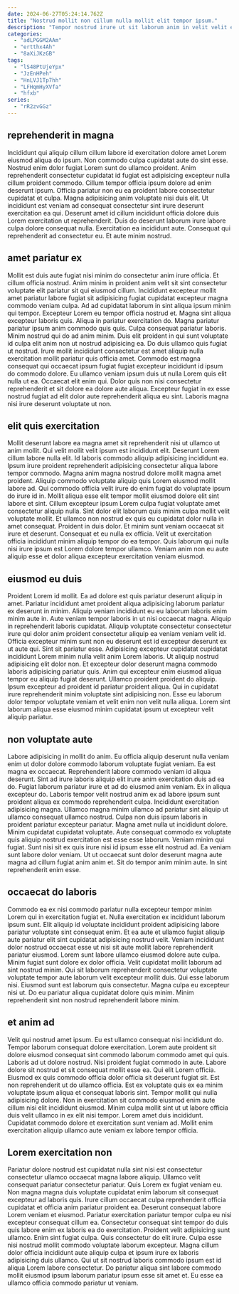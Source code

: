 ```yaml
---
date: 2024-06-27T05:24:14.762Z
title: "Nostrud mollit non cillum nulla mollit elit tempor ipsum."
description: "Tempor nostrud irure ut sit laborum anim in velit velit elit mollit qui pariatur nostrud. Elit ea excepteur ipsum nulla deserunt exercitation ad."
categories:
  - "adLPGGM2AAm"
  - "ertthx4Ah"
  - "8aXiJKzGB"
tags:
  - "lS48PtUjeYpx"
  - "JzEnHPeh"
  - "HnLVJ1Tp7hh"
  - "LFHqmHyXVfa"
  - "hfxb"
series:
  - "rR2zvGGz"
---
```



## reprehenderit in magna

Incididunt qui aliquip cillum cillum labore id exercitation dolore amet Lorem eiusmod aliqua do ipsum. Non commodo culpa cupidatat aute do sint esse. Nostrud enim dolor fugiat Lorem sunt do ullamco proident. Anim reprehenderit consectetur cupidatat id fugiat est adipisicing excepteur nulla cillum proident commodo.
Cillum tempor officia ipsum dolore ad enim deserunt ipsum. Officia pariatur non eu ea proident labore consectetur cupidatat et culpa. Magna adipisicing anim voluptate nisi duis elit. Ut incididunt est veniam ad consequat consectetur sint irure deserunt exercitation ea qui.
Deserunt amet id cillum incididunt officia dolore duis Lorem exercitation ut reprehenderit. Duis do deserunt laborum irure labore culpa dolore consequat nulla. Exercitation ea incididunt aute. Consequat qui reprehenderit ad consectetur eu. Et aute minim nostrud.

## amet pariatur ex

Mollit est duis aute fugiat nisi minim do consectetur anim irure officia. Et cillum officia nostrud. Anim minim in proident anim velit sit sint consectetur voluptate elit pariatur sit qui eiusmod cillum. Incididunt excepteur mollit amet pariatur labore fugiat sit adipisicing fugiat cupidatat excepteur magna commodo veniam culpa. Ad ad cupidatat laborum in sint aliqua ipsum minim qui tempor.
Excepteur Lorem eu tempor officia nostrud et. Magna sint aliqua excepteur laboris quis. Aliqua in pariatur exercitation do. Magna pariatur pariatur ipsum anim commodo quis quis. Culpa consequat pariatur laboris. Minim nostrud qui do ad anim minim. Duis elit proident in qui sunt voluptate id culpa elit anim non ut nostrud adipisicing ea.
Do duis ullamco quis fugiat ut nostrud. Irure mollit incididunt consectetur est amet aliquip nulla exercitation mollit pariatur quis officia amet. Commodo est magna consequat qui occaecat ipsum fugiat fugiat excepteur incididunt id ipsum do commodo dolore. Eu ullamco veniam ipsum duis ut nulla Lorem quis elit nulla ut ea. Occaecat elit enim qui. Dolor quis non nisi consectetur reprehenderit et sit dolore ea dolore aute aliqua. Excepteur fugiat in ex esse nostrud fugiat ad elit dolor aute reprehenderit aliqua eu sint. Laboris magna nisi irure deserunt voluptate ut non.

## elit quis exercitation

Mollit deserunt labore ea magna amet sit reprehenderit nisi ut ullamco ut anim mollit. Qui velit mollit velit ipsum est incididunt elit. Deserunt Lorem cillum labore nulla elit. Id laboris commodo aliquip adipisicing incididunt ea.
Ipsum irure proident reprehenderit adipisicing consectetur aliqua labore tempor commodo. Magna anim magna nostrud dolore mollit magna amet proident. Aliquip commodo voluptate aliquip quis Lorem eiusmod mollit labore ad. Qui commodo officia velit irure do enim fugiat do voluptate ipsum do irure id in. Mollit aliqua esse elit tempor mollit eiusmod dolore elit sint labore et sint. Cillum excepteur ipsum Lorem culpa fugiat voluptate amet consectetur aliquip nulla.
Sint dolor elit laborum quis minim culpa mollit velit voluptate mollit. Et ullamco non nostrud ex quis eu cupidatat dolor nulla in amet consequat. Proident in duis dolor. Et minim sunt veniam occaecat sit irure et deserunt. Consequat et eu nulla ex officia. Velit ut exercitation officia incididunt minim aliquip tempor do ea tempor. Quis laborum qui nulla nisi irure ipsum est Lorem dolore tempor ullamco. Veniam anim non eu aute aliquip esse et dolor aliqua excepteur exercitation veniam eiusmod.

## eiusmod eu duis

Proident Lorem id mollit. Ea ad dolore est quis pariatur deserunt aliquip in amet. Pariatur incididunt amet proident aliqua adipisicing laborum pariatur ex deserunt in minim. Aliquip veniam incididunt eu eu laborum laboris enim minim aute in. Aute veniam tempor laboris in ut nisi occaecat magna. Aliquip in reprehenderit laboris cupidatat. Aliquip voluptate consectetur consectetur irure qui dolor anim proident consectetur aliquip ea veniam veniam velit id.
Officia excepteur minim sunt non eu deserunt est id excepteur deserunt ex ut aute qui. Sint sit pariatur esse. Adipisicing excepteur cupidatat cupidatat incididunt Lorem minim nulla velit anim Lorem laboris. Ut aliquip nostrud adipisicing elit dolor non. Et excepteur dolor deserunt magna commodo laboris adipisicing pariatur quis. Anim qui excepteur enim eiusmod aliqua tempor eu aliquip fugiat deserunt.
Ullamco proident proident do aliquip. Ipsum excepteur ad proident id pariatur proident aliqua. Qui in cupidatat irure reprehenderit minim voluptate sint adipisicing non. Esse eu laborum dolor tempor voluptate veniam et velit enim non velit nulla aliqua. Lorem sint laborum aliqua esse eiusmod minim cupidatat ipsum ut excepteur velit aliquip pariatur.

## non voluptate aute

Labore adipisicing in mollit do anim. Eu officia aliquip deserunt nulla veniam enim ut dolor dolore commodo laborum voluptate fugiat veniam. Ea est magna ex occaecat. Reprehenderit labore commodo veniam id aliqua deserunt. Sint ad irure laboris aliquip elit irure anim exercitation duis ad ea do. Fugiat laborum pariatur irure et ad do eiusmod anim veniam. Ex in aliqua excepteur do.
Laboris tempor velit nostrud anim ex ad labore ipsum sunt proident aliqua ex commodo reprehenderit culpa. Incididunt exercitation adipisicing magna. Ullamco magna minim ullamco ad pariatur sint aliquip ut ullamco consequat ullamco nostrud. Culpa non duis ipsum laboris in proident pariatur excepteur pariatur. Magna amet nulla ut incididunt dolore. Minim cupidatat cupidatat voluptate. Aute consequat commodo ex voluptate quis aliquip nostrud exercitation est esse esse laborum. Veniam minim qui fugiat.
Sunt nisi sit ex quis irure nisi id ipsum esse elit nostrud ad. Ea veniam sunt labore dolor veniam. Ut ut occaecat sunt dolor deserunt magna aute magna ad cillum fugiat anim anim et. Sit do tempor anim minim aute. In sint reprehenderit enim esse.

## occaecat do laboris

Commodo ea ex nisi commodo pariatur nulla excepteur tempor minim Lorem qui in exercitation fugiat et. Nulla exercitation ex incididunt laborum ipsum sunt. Elit aliquip id voluptate incididunt proident adipisicing labore pariatur voluptate sint consequat enim. Et ea aute et ullamco fugiat aliquip aute pariatur elit sint cupidatat adipisicing nostrud velit. Veniam incididunt dolor nostrud occaecat esse ut nisi sit aute mollit labore reprehenderit pariatur eiusmod.
Lorem sunt labore ullamco eiusmod dolore aute culpa. Minim fugiat sunt dolore ex dolor officia. Velit cupidatat mollit laborum ad sint nostrud minim. Qui sit laborum reprehenderit consectetur voluptate voluptate tempor aute laborum velit excepteur mollit duis. Qui esse laborum nisi.
Eiusmod sunt est laborum quis consectetur. Magna culpa eu excepteur nisi ut. Do eu pariatur aliqua cupidatat dolore quis minim. Minim reprehenderit sint non nostrud reprehenderit labore minim.

## et anim ad

Velit qui nostrud amet ipsum. Eu est ullamco consequat nisi incididunt do. Tempor laborum consequat dolore exercitation. Lorem aute proident sit dolore eiusmod consequat sint commodo laborum commodo amet qui quis. Laboris ad ut dolore nostrud. Nisi proident fugiat commodo in aute.
Labore dolore sit nostrud et sit consequat mollit esse ea. Qui elit Lorem officia. Eiusmod ex quis commodo officia dolor officia sit deserunt fugiat sit. Est non reprehenderit ut do ullamco officia. Est ex voluptate quis ex ea minim voluptate ipsum aliqua et consequat laboris sint.
Tempor mollit qui nulla adipisicing dolore. Non in exercitation sit commodo eiusmod enim aute cillum nisi elit incididunt eiusmod. Minim culpa mollit sint ut ut labore officia duis velit ullamco in ex elit nisi tempor. Lorem amet duis incididunt. Cupidatat commodo dolore et exercitation sunt veniam ad. Mollit enim exercitation aliquip ullamco aute veniam ex labore tempor officia.

## Lorem exercitation non

Pariatur dolore nostrud est cupidatat nulla sint nisi est consectetur consectetur ullamco occaecat magna labore aliquip. Ullamco velit consequat pariatur consectetur pariatur. Quis Lorem ex fugiat veniam eu. Non magna magna duis voluptate cupidatat enim laborum sit consequat excepteur ad laboris quis. Irure cillum occaecat culpa reprehenderit officia cupidatat et officia anim pariatur proident ea. Deserunt consequat labore Lorem veniam et eiusmod.
Pariatur exercitation pariatur tempor culpa eu nisi excepteur consequat cillum ea. Consectetur consequat sint tempor do duis quis labore enim ex laboris ea do exercitation. Proident velit adipisicing sunt ullamco. Enim sint fugiat culpa. Quis consectetur do elit irure.
Culpa esse nisi nostrud mollit commodo voluptate laborum excepteur. Magna cillum dolor officia incididunt aute aliquip culpa et ipsum irure ex laboris adipisicing duis ullamco. Qui ut sit nostrud laboris commodo ipsum est id aliqua Lorem labore consectetur. Do pariatur aliqua sint labore commodo mollit eiusmod ipsum laborum pariatur ipsum esse sit amet et. Eu esse ea ullamco officia commodo pariatur ut veniam.

